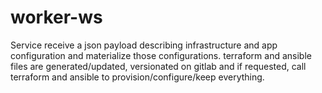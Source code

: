 worker-ws
=========

Service receive a json payload describing infrastructure and app configuration and materialize those configurations.
terraform and ansible files are generated/updated, versionated on gitlab and if requested, call terraform and ansible to provision/configure/keep everything.
